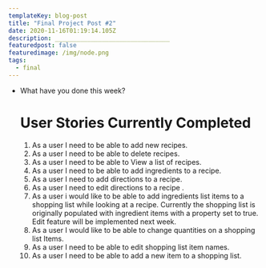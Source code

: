 ```yaml
---
templateKey: blog-post
title: "Final Project Post #2"
date: 2020-11-16T01:19:14.105Z
description: ________________________________
featuredpost: false
featuredimage: /img/node.png
tags:
  - final
---
```



* What have you done this week?

  # User Stories Currently Completed

  1. As a user I need to be able to add new recipes.
  2. As a user I need to be able to delete recipes.
  3. As a user I need to be able to View a list of recipes.
  4. As a user I need to be able to add ingredients to a recipe.
  5. As a user I need to add directions to a recipe.
  6. As a user I need to edit directions to a recipe .
  7. As a user i would like to be able to add ingredients list items to a shopping list while looking at a recipe. Currently the shopping list is originally populated with ingredient items with a property set to true. Edit feature will be implemented next week.
  8. As a user I would like to be able to change quantities on a shopping list Items.
  9. As a user I need to be able to edit shopping list item names.
  10. As a user I need to be able to add a new item to a shopping list.
